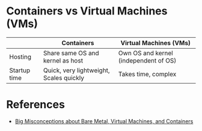 # Containers vs Virtual Machines (VMs)

|              | Containers                              | Virtual Machines (VMs)                |
|--------------|-----------------------------------------|---------------------------------------|
| Hosting      | Share same OS and kernel as host        | Own OS and kernel (independent of OS) |
| Startup time | Quick, very lightweight, Scales quickly | Takes time, complex                   |

# References
- [Big Misconceptions about Bare Metal, Virtual Machines, and Containers](https://www.youtube.com/watch?v=Jz8Gs4UHTO8)